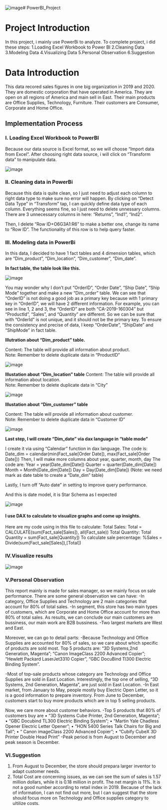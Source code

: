 ![image](https://github.com/user-attachments/assets/3c52c599-8c81-4833-b0e2-57bf30064624)# PowerBI_Project

<h1>Project Introduction</h1> 
In this project, i mainly use PowerBi to analyze. To complete project, i did these steps:
1.Loading Excel Workbook to Power BI
2.Cleaning Data
3.Modeling Data
4.Visualizing Data
5.Personal Observation
6.Suggestion

<h1>Data Introduction</h1> 
This data recored sales figures in one big organization in 2019 and 2020. They are domestic corporation that have operated in America. They are open on all regions of America and main sell in East. Their main products are Office Supplies, Technology, Furniture. Their customers are Consumer, Corporate and Home Office.

<h2>Implementation Process </h2>

<h3>I.	Loading Excel Workbook to PowerBI</h3>

Because our data source is Excel format, so we will choose “Import data from Excel”. After choosing right data source, i will click on “Transform data” to manipulate data.

![image](https://github.com/user-attachments/assets/6ca8df63-b500-4eba-9170-3563c228c9e7)

<h3>II.	Cleaning data in PowerBi</h3>

Because this data is quite clean, so I just need to adjust each column to right data type to make sure no error will happen. By clicking on “Detect Data Type” in “Transform” tap, I  can quickly define data type of each column.
Everything seems fine, so I just need to delete unnessary columns. There are 3 unnecessary columns in here: “Returns”, “Ind1”, “Ind2”.

Then, I delete “Row ID+O6G3A1:R6” to make a better one, change its name to “Row ID”. The functionality of this row is to help query faster.

<h3>III.	Modeling data in PowerBi</h3>
In this data, I decided to have 1 fact tables and 4 dimension tables, which are “Dim_product”, “Dim_location”, “Dim_customer”, “Dim_date”.

**In fact table, the table look like this.**

![image](https://github.com/user-attachments/assets/caf01419-3adb-4a62-b465-7f726bf4e233)


You may wonder why I don’t put “OrderID”, “Order Date”, “Ship Date”, “Ship Mode” together and make a new “Dim_order” table. We can see that “OrderID” is not doing a good job as a primary key because with 1 primary key in “OrderID”, we will have 2 different information. For example, you can see in line 1, 2 and 3, the “OrderID” are both “CA-2019-160304” but “ProductId”, “Sales”, and “Quantity” are different. So we can be sure that with “OrderId” is not unique, and it should  not be the primary key. To ensure the consistency and precise of data, I keep “OrderDate”, “ShipDate” and “ShipMode” in fact table.

**Illutration about “Dim_product” table.**

Content: The table will provide all information about product. <br>
Note: Remember to delete duplicate data in “ProductID”

![image](https://github.com/user-attachments/assets/d4c03bf6-1f13-4e51-8d42-bc16c5688390)


**Illustation about “Dim_location” table**
Content: The table will provide all information about location.  <br>
Note: Remember to delete duplicate data in “City”


![image](https://github.com/user-attachments/assets/511a9d90-1a3a-41ee-bd14-0b28f7e06c4d)


**Illustation about “Dim_customer” table**

Content: The table will provide all information about customer.  <br>
Note: Remember to delete duplicate data in “Customer ID”

![image](https://github.com/user-attachments/assets/8e95a142-ab0e-4677-922f-f54451177e90)


**Last step, I will create “Dim_date” via dax language in “table mode”**

I create it via using “Calendar” function in dax language. 
The code is: Date_dim = calendar(min(Fact_sale[Order Date]), max(Fact_sale[Order Date]))
Then, I will make more columns about year, quarter, month, day
The code are:
Year = year(Date_dim[Date])
Quarter = quarter(Date_dim[Date])
Month = Month(Date_dim[Date])
Day = Day(Date_dim[Date])
(Note: we need mark as date table to create a “Date_dim” table)

Lastly, I turn off “Auto date” in setting to improve query performance.

And this is date model, it is Star Schema as I expected

![image](https://github.com/user-attachments/assets/4dce392f-5fe2-402c-ab7b-453eaa689fd9)

<h4>I use DAX to calculate to visualize graphs and come up insights.</h4>

Here are my code using in this  file to calculate:
Total Sales: Total = CALCULATE(sum(Fact_sale[Sales]), all(Fact_sale))
Total Quantity: Total Quantity = sum(Fact_sale[Quantity])
To calculate sale percentage: %Sales = Divide(sum(Fact_sale[Sales]),[Total])

<h3>IV.Visualize results</h3>

![image](https://github.com/user-attachments/assets/4c19c26b-7b6b-44cd-bada-a24edfb5dc3b)

<h3>V.Personal Observation</h3>

This report mainly is made for sales manager, so we mainly focus on sale performance. 
There are some general observation we can have:
-In category, Office Supplies and Technology are 2 main categories that account for 80% of total sales.
-In segment, this store has two main types of customers, which are Corporate and Home Office account for more than 80% of total sales. As results, we can conclude our main customers are bussiness, our main work are B2B bussiness.
-Two largest markets are West and East.

Moreover, we can go to detail parts:
-Because Technology and Office Supplies are accounted for 80% of sales, so we care about which specific of products are sold most. Top 5 products are: “3D Systems,2nd Generation, Magenta”; “Canon ImageClass 2200 Advanced Copier”; “Hewlett Packard LaserJet3310 Copier”, “GBC DocuBind Tl300 Electric Binding System”.

-Most of top-sale products whose category are Technology and Office Supplies are sold in East Location. Interestingly, the top one of selling, “3D Systems, 2nd Generation, Magenta”, are just sold in East Location. 
-In East market, from January to May, people mostly buy Electric Open Letter, so it is a good information to prepare inventory. From June to December, customers start to buy more products which are in top 5 selling products.

Now, we care more about customer behaviors.
-Top 5 products that 80% of customers buy are 
•	“3D Systems Cube Printer, 2nd Generation, Magenta”; 
•	“GBC Docubind TL300 Electric Binding System”;
•	“Martin Yale Chadless Opener Electric Letter Opener”; 
•	“HON 5400 Series Talk Chairs for Big and Tall”; 
•	“ Canon imageClass 2200 Advanced Copier”; 
•	“Cubify CubeX 3D Printer Double Head Print”
-Peak period is from August to December and peak season is December.

<h3>VI.Suggestion </h3>

1.	From August to December, the store should prepara larger inventor to adapt customer needs.
2.	Total Cost are concerning issues, as we can see the sum of sales is 1.57 million dollars, while it is 0.18 million in profit. The net margin is 11%. It is not a good number according to retail index in 2019. Because of the lack of information, I can not find out more, but I can suggest that the store should focus more on Technology and Office supplies category to ultilize costs.













